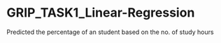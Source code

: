 # GRIP_TASK1_Linear-Regression
Predicted the percentage of an student based on the no. of study hours 
